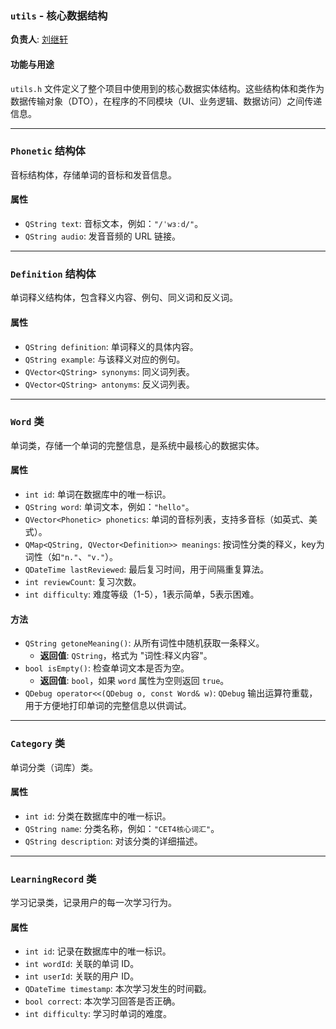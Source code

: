 ### `utils` - 核心数据结构

**负责人**: [刘继轩](https://github.com/stibiums)

#### 功能与用途
`utils.h` 文件定义了整个项目中使用到的核心数据实体结构。这些结构体和类作为数据传输对象（DTO），在程序的不同模块（UI、业务逻辑、数据访问）之间传递信息。

---

### `Phonetic` 结构体
音标结构体，存储单词的音标和发音信息。

#### 属性
- `QString text`: 音标文本，例如：`"/ˈwɜːd/"`。
- `QString audio`: 发音音频的 URL 链接。

---

### `Definition` 结构体
单词释义结构体，包含释义内容、例句、同义词和反义词。

#### 属性
- `QString definition`: 单词释义的具体内容。
- `QString example`: 与该释义对应的例句。
- `QVector<QString> synonyms`: 同义词列表。
- `QVector<QString> antonyms`: 反义词列表。

---

### `Word` 类
单词类，存储一个单词的完整信息，是系统中最核心的数据实体。

#### 属性
- `int id`: 单词在数据库中的唯一标识。
- `QString word`: 单词文本，例如：`"hello"`。
- `QVector<Phonetic> phonetics`: 单词的音标列表，支持多音标（如英式、美式）。
- `QMap<QString, QVector<Definition>> meanings`: 按词性分类的释义，key为词性（如`"n."`、`"v."`）。
- `QDateTime lastReviewed`: 最后复习时间，用于间隔重复算法。
- `int reviewCount`: 复习次数。
- `int difficulty`: 难度等级（1-5），1表示简单，5表示困难。

#### 方法
- `QString getoneMeaning()`: 从所有词性中随机获取一条释义。
    - **返回值**: `QString`，格式为 "词性:释义内容"。
- `bool isEmpty()`: 检查单词文本是否为空。
    - **返回值**: `bool`，如果 `word` 属性为空则返回 `true`。
- `QDebug operator<<(QDebug o, const Word& w)`: `QDebug` 输出运算符重载，用于方便地打印单词的完整信息以供调试。

---

### `Category` 类
单词分类（词库）类。

#### 属性
- `int id`: 分类在数据库中的唯一标识。
- `QString name`: 分类名称，例如：`"CET4核心词汇"`。
- `QString description`: 对该分类的详细描述。

---

### `LearningRecord` 类
学习记录类，记录用户的每一次学习行为。

#### 属性
- `int id`: 记录在数据库中的唯一标识。
- `int wordId`: 关联的单词 ID。
- `int userId`: 关联的用户 ID。
- `QDateTime timestamp`: 本次学习发生的时间戳。
- `bool correct`: 本次学习回答是否正确。
- `int difficulty`: 学习时单词的难度。
